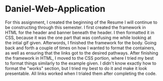 # Daniel-Web-Application
For this assignment, I created the beginning of the Resume I will continue to be constructing through this semester. I first created the framework in HTML for the header and banner beneath the header. I then formatted it in CSS, because it was the one part that was confusing me while looking at the intial gif given. Afterwords, I finished the framework for the body. Going back and forth a couple of times on how I wanted to format the containers, as well as ensuring that the links got to the desired pathways. After finishing the framework in HTML, I moved to the CSS portion, where I tried my best to format things similarly to the example given. I didn't know exactly how to format the "works" section, but I tried my best to do it and make it look presentable. All links worked when I trialed them after completing the code. 

